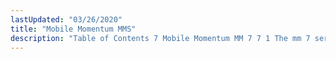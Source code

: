 ```yaml
---
lastUpdated: "03/26/2020"
title: "Mobile Momentum MMS"
description: "Table of Contents 7 Mobile Momentum MM 7 7 1 The mm 7 serv Module 7 2 The mms logger Module 7 3 The mms bounce logger Module 7 4 Multi Protocol Domain Naming 7 5 The MCMT Reception option 7 6 Listener Configuration for MCMT 7 7 Aggregator specific..."
---
```


